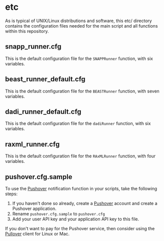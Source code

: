 # etc

As is typical of UNIX/Linux distributions and software, this etc/ directory contains the configuration files needed for the main script and all functions within this repository.

## snapp_runner.cfg

This is the default configuration file for the `SNAPPRunner` function, with six variables.

## beast_runner_default.cfg

This is the default configuration file for the `BEASTRunner` function, with seven variables.

## dadi_runner_default.cfg

This is the default configuration file for the `dadiRunner` function, with six variables.

## raxml_runner.cfg

This is the default configuration file for the `RAxMLRunner` function, with four variables.

## pushover.cfg.sample

To use the [Pushover](https://pushover.net) notification function in your scripts, take the following steps:

1.    If you haven't done so already, create a [Pushover](https://pushover.net) account and create a Pushover application.
2.    Rename `pushover.cfg.sample` to `pushover.cfg`
3.    Add your user API key and your application API key to this file.

If you don't want to pay for the Pushover service, then consider using the [Pullover](https://github.com/cgrossde/Pullover) client for Linux or Mac.
<!--[1]: https://pushover.net
[2]: https://github.com/cgrossde/Pullover-->
